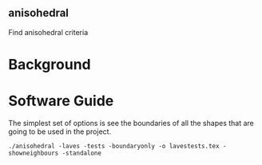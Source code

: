## anisohedral
Find anisohedral criteria

# Background

# Software Guide
The simplest set of options is see the boundaries of all the shapes that are going to be used in the project.

```
./anisohedral -laves -tests -boundaryonly -o lavestests.tex -showneighbours -standalone
```

